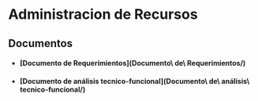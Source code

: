 # Administracion de Recursos

## Documentos

- #### [Documento de Requerimientos](Documento\ de\ Requerimientos/)
- #### [Documento de análisis tecnico-funcional](Documento\ de\ análisis\ tecnico-funcional/)

